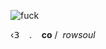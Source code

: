 <p align="center">
  
  ![fuck](https://files.catbox.moe/n91c5k.jpeg)

‹𝟥    ‎ ‎ ‎ . ‎ ‎ ‎ **co**   / ‎ *rowsoul*
<!--
**angelicswirl/angelicswirl** is a ✨ _special_ ✨ repository because its `README.md` (this file) appears on your GitHub profile.

Here are some ideas to get you started:

- 🔭 I’m currently working on ...
- 🌱 I’m currently learning ...
- 👯 I’m looking to collaborate on ...
- 🤔 I’m looking for help with ...
- 💬 Ask me about ...
- 📫 How to reach me: ...
- 😄 Pronouns: ...
- ⚡ Fun fact: ...
-->
